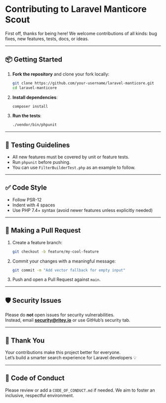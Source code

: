 # Contributing to Laravel Manticore Scout

First off, thanks for being here! We welcome contributions of all kinds: bug fixes, new features, tests, docs, or ideas.

---

## 📦 Getting Started

1. **Fork the repository** and clone your fork locally:
   ```bash
   git clone https://github.com/your-username/laravel-manticore.git
   cd laravel-manticore
   ```

2. **Install dependencies**:
   ```bash
   composer install
   ```

3. **Run the tests**:
   ```bash
   ./vendor/bin/phpunit
   ```

---

## 🧪 Testing Guidelines

- All new features must be covered by unit or feature tests.
- Run `phpunit` before pushing.
- You can use `FilterBuilderTest.php` as an example to follow.

---

## ✅ Code Style

- Follow PSR-12
- Indent with 4 spaces
- Use PHP 7.4+ syntax (avoid newer features unless explicitly needed)

---

## 🚀 Making a Pull Request

1. Create a feature branch:
   ```bash
   git checkout -b feature/my-cool-feature
   ```

2. Commit your changes with a meaningful message:
   ```bash
   git commit -m "Add vector fallback for empty input"
   ```

3. Push and open a Pull Request against `main`.

---

## 🛡 Security Issues

Please do **not** open issues for security vulnerabilities.  
Instead, email **security@ritey.io** or use GitHub’s security tab.

---

## 🙏 Thank You

Your contributions make this project better for everyone.  
Let’s build a smarter search experience for Laravel developers 💡


---

## 📜 Code of Conduct

Please review or add a `CODE_OF_CONDUCT.md` if needed. We aim to foster an inclusive, respectful environment.
